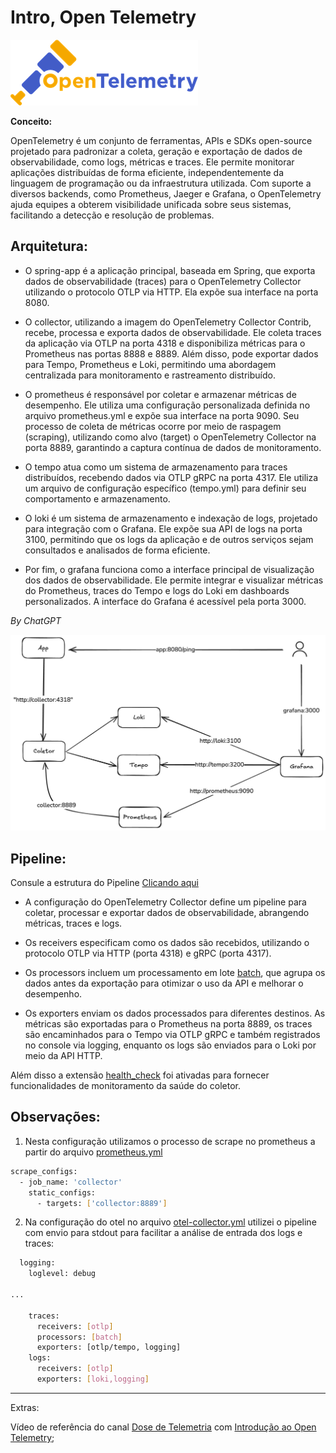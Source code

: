 # Intro, Open Telemetry

![alt tag](imagens/otel-logo.png)

**Conceito:**

OpenTelemetry é um conjunto de ferramentas, APIs e SDKs open-source projetado para padronizar a coleta, geração e exportação de dados de observabilidade, como logs, métricas e traces. Ele permite monitorar aplicações distribuídas de forma eficiente, independentemente da linguagem de programação ou da infraestrutura utilizada. Com suporte a diversos backends, como Prometheus, Jaeger e Grafana, o OpenTelemetry ajuda equipes a obterem visibilidade unificada sobre seus sistemas, facilitando a detecção e resolução de problemas.

## Arquitetura:

- O spring-app é a aplicação principal, baseada em Spring, que exporta dados de observabilidade (traces) para o OpenTelemetry Collector utilizando o protocolo OTLP via HTTP. Ela expõe sua interface na porta 8080.

- O collector, utilizando a imagem do OpenTelemetry Collector Contrib, recebe, processa e exporta dados de observabilidade. Ele coleta traces da aplicação via OTLP na porta 4318 e disponibiliza métricas para o Prometheus nas portas 8888 e 8889. Além disso, pode exportar dados para Tempo, Prometheus e Loki, permitindo uma abordagem centralizada para monitoramento e rastreamento distribuído.

- O prometheus é responsável por coletar e armazenar métricas de desempenho. Ele utiliza uma configuração personalizada definida no arquivo prometheus.yml e expõe sua interface na porta 9090. Seu processo de coleta de métricas ocorre por meio de raspagem (scraping), utilizando como alvo (target) o OpenTelemetry Collector na porta 8889, garantindo a captura contínua de dados de monitoramento.

- O tempo atua como um sistema de armazenamento para traces distribuídos, recebendo dados via OTLP gRPC na porta 4317. Ele utiliza um arquivo de configuração específico (tempo.yml) para definir seu comportamento e armazenamento.

- O loki é um sistema de armazenamento e indexação de logs, projetado para integração com o Grafana. Ele expõe sua API de logs na porta 3100, permitindo que os logs da aplicação e de outros serviços sejam consultados e analisados de forma eficiente.

- Por fim, o grafana funciona como a interface principal de visualização dos dados de observabilidade. Ele permite integrar e visualizar métricas do Prometheus, traces do Tempo e logs do Loki em dashboards personalizados. A interface do Grafana é acessível pela porta 3000.

*By ChatGPT*

![alt tag](imagens/diagrama-lab1.png)


## Pipeline:

Consule a estrutura do Pipeline [Clicando aqui](https://www.otelbin.io/#config=receivers%3A*N__otlp%3A*N____protocols%3A*N______grpc%3A*N________endpoint%3A_0.0.0.0%3A4317*N______http%3A*N________endpoint%3A_0.0.0.0%3A4318*N*Nprocessors%3A*N__*H_Agrupar_m%C3%A9tricas_antes_de_enviar_para_reduzir_o_uso_da_API.*N__batch%3A*N*Nexporters%3A*N__logging%3A*N____loglevel%3A_debug*N__prometheus%3A*N____endpoint%3A_%220.0.0.0%3A8889%22*N____const*_labels%3A*N______cluster%3A_demo*N__otlp%2Ftempo%3A*N____endpoint%3A_tempo%3A4317*N____tls%3A*N______insecure%3A_true*N__loki%3A*N____endpoint%3A_%22http%3A%2F%2Floki%3A3100%2Floki%2Fapi%2Fv1%2Fpush%22*N*Nextensions%3A*N__*H_Respons%C3%A1vel_por_responder_a_chamadas_de_verifica%C3%A7%C3%A3o_de_sa%C3%BAde_em_nome_do_coletor.*N__health*_check%3A*N__*Nservice%3A*N__extensions%3A_%5Bhealth*_check%5D*N__pipelines%3A*N____metrics%3A*N______receivers%3A_%5Botlp%5D*N______processors%3A_%5Bbatch%5D*N______exporters%3A_%5Bprometheus%5D*N____traces%3A*N______receivers%3A_%5Botlp%5D*N______processors%3A_%5Bbatch%5D*N______exporters%3A_%5Botlp%2Ftempo%2C_logging%5D*N____logs%3A*N______receivers%3A_%5Botlp%5D*N______exporters%3A_%5Bloki%2Clogging%5D%7E)


- A configuração do OpenTelemetry Collector define um pipeline para coletar, processar e exportar dados de observabilidade, abrangendo métricas, traces e logs.

- Os receivers especificam como os dados são recebidos, utilizando o protocolo OTLP via HTTP (porta 4318) e gRPC (porta 4317).

- Os processors incluem um processamento em lote [batch](https://github.com/open-telemetry/opentelemetry-collector/blob/main/processor/batchprocessor/README.md), que agrupa os dados antes da exportação para otimizar o uso da API e melhorar o desempenho.

- Os exporters enviam os dados processados para diferentes destinos. As métricas são exportadas para o Prometheus na porta 8889, os traces são encaminhados para o Tempo via OTLP gRPC e também registrados no console via logging, enquanto os logs são enviados para o Loki por meio da API HTTP.

Além disso a extensão [health_check](https://github.com/open-telemetry/opentelemetry-collector-contrib/blob/main/extension/healthcheckextension/README.md) foi ativadas para fornecer funcionalidades de monitoramento da saúde do coletor.

## Observações:

1. Nesta configuração utilizamos o processo de scrape no prometheus a partir do arquivo [prometheus.yml](docker/prometheus/prometheus.yml)

```sh
scrape_configs:
  - job_name: 'collector'
    static_configs:
      - targets: ['collector:8889']
```

2. Na configuração do otel no arquivo [otel-collector.yml](docker/collector/otel-collector.yml) utilizei o pipeline com envio para stdout para facilitar a análise de entrada dos logs e traces:

```sh
  logging:
    loglevel: debug

...

    traces:
      receivers: [otlp]
      processors: [batch]
      exporters: [otlp/tempo, logging]
    logs:
      receivers: [otlp]
      exporters: [loki,logging]
```

---

Extras:

Vídeo de referência do canal [Dose de Telemetria](https://www.youtube.com/@DoseDeTelemetria) com [Introdução ao Open Telemetry](https://www.youtube.com/watch?v=fuIHvIsd_lg&t=757s);